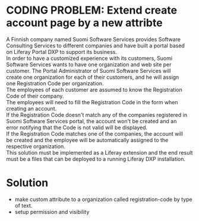 # CODING PROBLEM: Extend create account page by a new attribte

A	Finnish	company	named	Suomi	Software	Services	provides	Software	
Consulting	Services	to	different	companies	and	have	built	a	portal	based	
on	Liferay	Portal	DXP	to	support	its	business.	
In	order	to	have	a	customized	experience	with	its	customers,	Suomi	
Software	Services	wants	to	have	one	organization	and	web	site	per	
customer.	The	Portal	Administrator	of	Suomi	Software	Services	will	
create	one	organization	for	each	of	their	customers,	and	he	will	assign	
one	Registration	Code	per	organization.	
The	employees	of	each	customer	are	assumed	to	know	the	Registration	
Code	of	their	company.		
The	employees	will	need	to	fill	the	Registration	Code	in	the	form	when	
creating	an	account.	
If	the	Registration	Code	doesn't	match	any	of	the	companies	registered	in	
Suomi	Software	Services	portal,	the	account	won't	be	created	and	an	
error	notifying	that	the	Code	is	not	valid	will	be	displayed.	
If	the	Registration	Code	matches	one	of	the	companies,	the	account	will	
be	created	and	the	employee	will	be	automatically	assigned	to	the	
respective	organization.	
This	solution	must	be	implemented	as	a	Liferay	extension	and	the	end	
result	must	be	a	files	that	can	be	deployed	to	a	running	Liferay	DXP	
installation.	

# Solution

* make custom attribute to a organization called registration-code by type of text.
* setup permission and visibility

